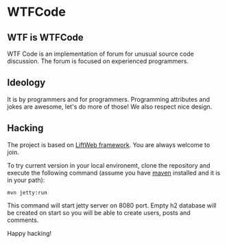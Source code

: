 WTFCode
=======

WTF is WTFCode
--------------

WTF Code is an implementation of forum for unusual source code
discussion. The forum is focused on experienced programmers.

Ideology
--------

It is by programmers and for programmers. Programming attributes and
jokes are awesome, let's do more of those! We also respect nice
design.

Hacking
-------

The project is based on [LiftWeb framework](http://liftweb.net/). You
are always welcome to join.

To try current version in your local environemt, clone the repository
and execute the following command (assume you have
[maven](http://maven.apache.org/) installed and it is in your path):

    mvn jetty:run

This command will start jetty server on 8080 port. Empty h2 database
will be created on start so you will be able to create users, posts
and comments.

Happy hacking!



